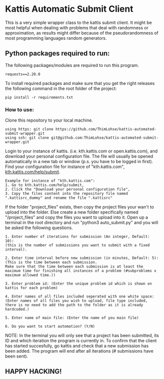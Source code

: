 # Kattis Automatic Submit Client
This is a very simple wrapper class to the kattis submit client. It might be most helpful when dealing with problems that deal with randomness or approximation, as results might differ because of the pseudorandomness of most programming languages random generators.
## Python packages required to run:
The following packages/modules are required to run this program.
```
requests==2.20.0
```  
To install required packages and make sure that you get the right releases the following command in the root folder of the project:
```
pip install -r requirements.txt
```
### How to use:
Clone this repository to your local machine.
```
using https: git clone https://github.com/ThimLohse/kattis-automated-submit-wrapper.git
using ssh: git clone git@github.com:ThimLohse/kattis-automated-submit-wrapper.git
```
Login to your instance of kattis. (i.e. kth.kattis.com or open.kattis.com), and download your personal configuration file.
The file will usually be opened automatically in a new tab or window (p.s. you have to be logged in first).
Find your configuration file for instance of "kth.kattis.com", [kth.kattis.com/help/submit](https://kth.kattis.com/help/submit).
```
Example for instance of "kth.kattis.com":
1. Go to kth.kattis.com/help/submit,
2. Click the "Download your personal configuration file",
3. Copy the files content into the repository file named ".kattisrc_dummy" and rename the file ".kattisrc"
```
If the folder "project_files" exists, then copy the project files your wan't to upload into the folder.
Else create a new folder specifically named "/project_files" and copy the files you want to upload into it.
Open up a terminal in the root directory and run "python3 auto_submit.py" and you will be asked the following questions.
```
1. Enter number of iterations for submission (An integer, Default: 10):
(this is the number of submissions you want to submit with a fixed interval).

2. Enter time interval before new submission (in minutes, Default: 5):
(This is the time between each submission.
Make sure that the time between each submission is at least the maximum time for finishing all instances of a problem (#subproblems x maximum allowed time.))

3. Enter problem id: (Enter the unique problem id which is shown on kattis for each problem)

4. Enter names of all files included seperated with one white space:
(Enter names of all files you wish to upload, file type included,
there is no need to add the path to the folder as it is already hardcoded.)

5. Enter name of main file: (Enter the name of you main file)

6. Do you want to start automation? (Y/N)
```
NOTE: In the terminal you will only see that a project has been submitted, its ID and which iteration the program is currently in. To confirm that the client has started succesfully, go kattis and check that a new submission has been added.
The program will end after all iterations (# submissions have been sent).

## HAPPY HACKING!
